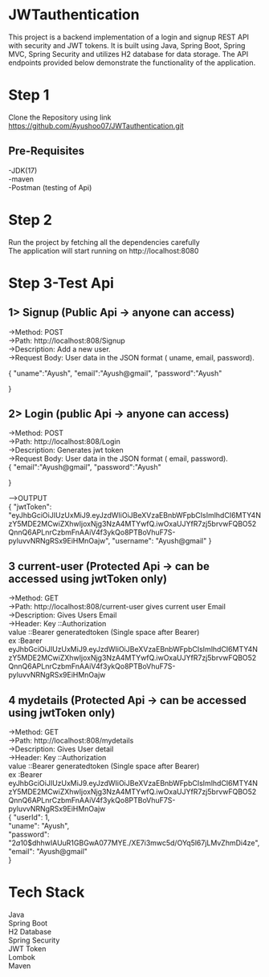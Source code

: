 # JWTauthentication
This project is a backend implementation of a login and signup REST API with security and JWT tokens. It is built using Java, Spring Boot, Spring MVC, Spring Security and utilizes H2 database for data storage. The API endpoints provided below demonstrate the functionality of the application.

# Step 1
Clone the Repository using link https://github.com/Ayushoo07/JWTauthentication.git

## Pre-Requisites
-JDK(17) </br>
-maven </br>
-Postman (testing of Api) </br>

# Step 2
Run the project by fetching all the dependencies carefully </br>
The application will start running on http://localhost:8080 </br>

# Step 3-Test Api
## 1> Signup (Public Api -> anyone can access) </br>
->Method: POST</br>
->Path: http://localhost:808/Signup</br>
->Description: Add a new user.</br>
->Request Body: User data in the JSON format ( uname, email, password).</br>

{
    "uname":"Ayush",
    "email":"Ayush@gmail",
    "password":"Ayush"

} </br>

## 2> Login (public Api -> anyone can access) </br>
->Method: POST</br>
->Path: http://localhost:808/Login</br>
->Description: Generates jwt token </br>
->Request Body: User data in the JSON format ( email, password).</br>
{
    "email":"Ayush@gmail",
    "password":"Ayush"

} </br>

-->OUTPUT </br>
{
    "jwtToken": "eyJhbGciOiJIUzUxMiJ9.eyJzdWIiOiJBeXVzaEBnbWFpbCIsImlhdCI6MTY4NzY5MDE2MCwiZXhwIjoxNjg3NzA4MTYwfQ.iwOxaUJYfR7zj5brvwFQBO52QnnQ6APLnrCzbmFnAAiV4f3ykQo8PTBoVhuF7S-pyluvvNRNgRSx9EiHMnOajw",
    "username": "Ayush@gmail"
} </br>

## 3 current-user (Protected Api -> can be accessed using jwtToken only) </br>
->Method: GET</br>
->Path: http://localhost:808/current-user    gives current user Email</br>
->Description: Gives Users Email</br>
->Header: Key ::Authorization </br>
value ::Bearer generatedtoken   (Single space after Bearer) </br>
ex :Bearer eyJhbGciOiJIUzUxMiJ9.eyJzdWIiOiJBeXVzaEBnbWFpbCIsImlhdCI6MTY4NzY5MDE2MCwiZXhwIjoxNjg3NzA4MTYwfQ.iwOxaUJYfR7zj5brvwFQBO52QnnQ6APLnrCzbmFnAAiV4f3ykQo8PTBoVhuF7S-pyluvvNRNgRSx9EiHMnOajw </br>

## 4 mydetails (Protected Api -> can be accessed using jwtToken only) </br>
->Method: GET</br>
->Path: http://localhost:808/mydetails  </br>
->Description: Gives User detail</br>
->Header: Key ::Authorization </br>
value ::Bearer generatedtoken   (Single space after Bearer) </br>
ex :Bearer eyJhbGciOiJIUzUxMiJ9.eyJzdWIiOiJBeXVzaEBnbWFpbCIsImlhdCI6MTY4NzY5MDE2MCwiZXhwIjoxNjg3NzA4MTYwfQ.iwOxaUJYfR7zj5brvwFQBO52QnnQ6APLnrCzbmFnAAiV4f3ykQo8PTBoVhuF7S-pyluvvNRNgRSx9EiHMnOajw </br>
{
    "userId": 1,</br>
    "uname": "Ayush",</br>
    "password": "$2a$10$dhhwIAUuR1GBGwA077MYE./XE7i3mwc5d/OYq5l67jLMvZhmDi4ze",</br>
    "email": "Ayush@gmail"</br>
} </br>

# Tech Stack
Java </br>
Spring Boot </br>
H2 Database </br>
Spring Security </br>
JWT Token </br>
Lombok </br>
Maven </br>
